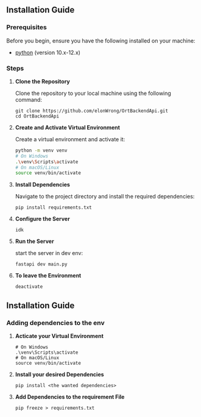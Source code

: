## Installation Guide

### Prerequisites

Before you begin, ensure you have the following installed on your machine:

- [python](https://python.org/) (version 10.x-12.x)

### Steps

1. **Clone the Repository**

   Clone the repository to your local machine using the following command:

   ```
   git clone https://github.com/elonWrong/OrtBackendApi.git
   cd OrtBackendApi
   ```

2. **Create and Activate Virtual Environment**

   Create a virtual environment and activate it:
   ```sh
   python -m venv venv
   # On Windows
   .\venv\Scripts\activate
   # On macOS/Linux
   source venv/bin/activate
   ```

2. **Install Dependencies**

    Navigate to the project directory and install the required dependencies:

   ```
   pip install requirements.txt
   ```

3. **Configure the Server**

   ```
   idk
   ```

4. **Run the Server**

   start the server in dev env:
   ```
   fastapi dev main.py
   ```

5. **To leave the Environment**

    ```
    deactivate
    ```

## Installation Guide

### Adding dependencies to the env

1. **Acticate your Virtual Environment**

    ```
    # On Windows
    .\venv\Scripts\activate
    # On macOS/Linux
    source venv/bin/activate
    ```

2. **Install your desired Dependencies**

    ```
    pip install <the wanted dependencies>
    ``` 

3. **Add Dependencies to the requirement File**

    ```
    pip freeze > requirements.txt
    ```

